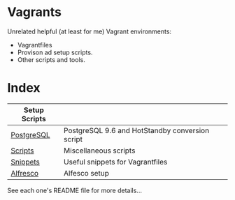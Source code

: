 Vagrants
========

Unrelated helpful (at least for me) Vagrant environments:

  * Vagrantfiles
  * Provison ad setup scripts.
  * Other scripts and tools.


Index
=====

| Setup Scripts ||
|---|---|
| [PostgreSQL](PostgreSQL) | PostgreSQL 9.6 and HotStandby conversion script |
| [Scripts](scripts) | Miscellaneous scripts |
| [Snippets](Snippets) | Useful snippets for Vagrantfiles |
| [Alfresco](Alfresco) | Alfesco setup |


See each one's README file for more details...
